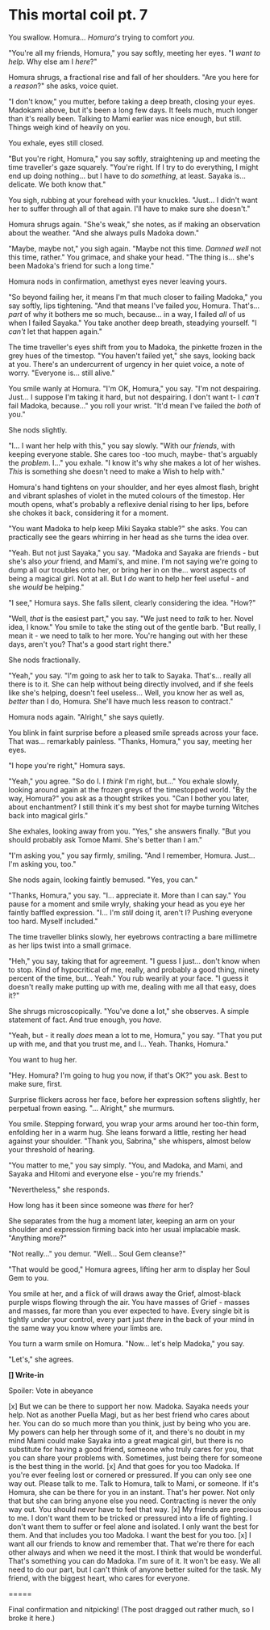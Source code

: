 # This mortal coil pt. 7

You swallow. Homura... *Homura's* trying to comfort *you*.

"You're all my friends, Homura," you say softly, meeting her eyes. "I *want to help*. Why else am I *here*?"

Homura shrugs, a fractional rise and fall of her shoulders. "Are you here for a *reason*?" she asks, voice quiet.

"I don't know," you mutter, before taking a deep breath, closing your eyes. Madokami above, but it's been a long few days. It feels much, much longer than it's really been. Talking to Mami earlier was nice enough, but still. Things weigh kind of heavily on you.

You exhale, eyes still closed.

"But you're right, Homura," you say softly, straightening up and meeting the time traveller's gaze squarely. "You're right. If I try to do everything, I might end up doing nothing... but I have to do *something*, at least. Sayaka is... delicate. We both know that."

You sigh, rubbing at your forehead with your knuckles. "Just... I didn't want her to suffer through all of that again. I'll have to make sure she doesn't."

Homura shrugs again. "She's weak," she notes, as if making an observation about the weather. "And she always pulls Madoka down."

"Maybe, maybe not," you sigh again. "Maybe not this time. *Damned well* not this time, rather." You grimace, and shake your head. "The thing is... she's been Madoka's friend for such a long time."

Homura nods in confirmation, amethyst eyes never leaving yours.

"So beyond failing her, it means I'm that much closer to failing Madoka," you say softly, lips tightening. "And that means I've failed *you*, Homura. That's... *part* of why it bothers me so much, because... in a way, I failed *all* of us when I failed Sayaka." You take another deep breath, steadying yourself. "I *can't* let that happen again."

The time traveller's eyes shift from you to Madoka, the pinkette frozen in the grey hues of the timestop. "You haven't failed yet," she says, looking back at you. There's an undercurrent of urgency in her quiet voice, a note of worry. "Everyone is... still alive."

You smile wanly at Homura. "I'm OK, Homura," you say. "I'm not despairing. Just... I suppose I'm taking it hard, but not despairing. I don't want t- I *can't* fail Madoka, because..." you roll your wrist. "It'd mean I've failed the *both* of you."

She nods slightly.

"I... I want her help with this," you say slowly. "With our *friends*, with keeping everyone stable. She cares too -too much, maybe- that's arguably the *problem*. I..." you exhale. "I know it's why she makes a lot of her wishes. *This* is something she doesn't need to make a Wish to help with."

Homura's hand tightens on your shoulder, and her eyes almost flash, bright and vibrant splashes of violet in the muted colours of the timestop. Her mouth opens, what's probably a reflexive denial rising to her lips, before she chokes it back, considering it for a moment.

"You want Madoka to help keep Miki Sayaka stable?" she asks. You can practically see the gears whirring in her head as she turns the idea over.

"Yeah. But not just Sayaka," you say. "Madoka and Sayaka are friends - but she's also *your* friend, and Mami's, and mine. I'm not saying we're going to dump all our troubles onto her, or bring her in on the... worst aspects of being a magical girl. Not at all. But I *do* want to help her feel useful - and she *would* be helping."

"I see," Homura says. She falls silent, clearly considering the idea. "How?"

"Well, *that* is the easiest part," you say. "We just need to *talk* to her. Novel idea, I know." You smile to take the sting out of the gentle barb. "But really, I mean it - we need to talk to her more. You're hanging out with her these days, aren't you? That's a good start right there."

She nods fractionally.

"Yeah," you say. "I'm going to ask her to talk to Sayaka. That's... really all there is to it. She can help without being directly involved, and if she feels like she's helping, doesn't feel useless... Well, you know her as well as, *better* than I do, Homura. She'll have much less reason to contract."

Homura nods again. "Alright," she says quietly.

You blink in faint surprise before a pleased smile spreads across your face. That was... remarkably painless. "Thanks, Homura," you say, meeting her eyes.

"I hope you're right," Homura says.

"Yeah," you agree. "So do I. I *think* I'm right, but..." You exhale slowly, looking around again at the frozen greys of the timestopped world. "By the way, Homura?" you ask as a thought strikes you. "Can I bother you later, about enchantment? I still think it's my best shot for maybe turning Witches back into magical girls."

She exhales, looking away from you. "Yes," she answers finally. "But you should probably ask Tomoe Mami. She's better than I am."

"I'm asking you," you say firmly, smiling. "And I remember, Homura. Just... I'm asking you, too."

She nods again, looking faintly bemused. "Yes, you can."

"Thanks, Homura," you say. "I... appreciate it. More than I can say." You pause for a moment and smile wryly, shaking your head as you eye her faintly baffled expression. "I... I'm *still* doing it, aren't I? Pushing everyone too hard. Myself included."

The time traveller blinks slowly, her eyebrows contracting a bare millimetre as her lips twist into a small grimace.

"Heh," you say, taking that for agreement. "I guess I just... don't know when to stop. Kind of hypocritical of me, really, and probably a good thing, ninety percent of the time, but... Yeah." You rub wearily at your face. "I guess it doesn't really make putting up with me, dealing with me all that easy, does it?"

She shrugs microscopically. "You've done a lot," she observes. A simple statement of fact. And true enough, you *have*.

"Yeah, but - it really *does* mean a lot to me, Homura," you say. "That you put up with me, and that you trust me, and I... Yeah. Thanks, Homura."

You want to hug her.

"Hey. Homura? I'm going to hug you now, if that's OK?" you ask. Best to make sure, first.

Surprise flickers across her face, before her expression softens slightly, her perpetual frown easing. "... Alright," she murmurs.

You smile. Stepping forward, you wrap your arms around her too-thin form, enfolding her in a warm hug. She leans forward a little, resting her head against your shoulder. "Thank you, Sabrina," she whispers, almost below your threshold of hearing.

"You matter to me," you say simply. "You, and Madoka, and Mami, and Sayaka and Hitomi and everyone else - you're my friends."

"Nevertheless," she responds.

How long has it been since someone was *there* for her?

She separates from the hug a moment later, keeping an arm on your shoulder and expression firming back into her usual implacable mask. "Anything more?"

"Not really..." you demur. "Well... Soul Gem cleanse?"

"That would be good," Homura agrees, lifting her arm to display her Soul Gem to you.

You smile at her, and a flick of will draws away the Grief, almost-black purple wisps flowing through the air. You have masses of Grief - masses and masses, far more than you ever expected to have. Every single bit is tightly under your control, every part just *there* in the back of your mind in the same way you know where your limbs are.

You turn a warm smile on Homura. "Now\... let's help Madoka," you say.

"Let's," she agrees.

**\[] Write-in**

Spoiler: Vote in abeyance

\[x] But we can be there to support her now. Madoka. Sayaka needs your help. Not as another Puella Magi, but as her best friend who cares about her. You can do so much more than you think, just by being who you are. My powers can help her through some of it, and there's no doubt in my mind Mami could make Sayaka into a great magical girl, but there is no substitute for having a good friend, someone who truly cares for you, that you can share your problems with. Sometimes, just being there for someone is the best thing in the world.
\[x] And that goes for you too Madoka. If you're ever feeling lost or cornered or pressured. If you can only see one way out. Please talk to me. Talk to Homura, talk to Mami, or someone. If it's Homura, she can be there for you in an instant. That's her power. Not only that but she can bring anyone else you need. Contracting is never the only way out. You should never have to feel that way.
\[x] My friends are precious to me. I don't want them to be tricked or pressured into a life of fighting. I don't want them to suffer or feel alone and isolated. I only want the best for them. And that includes you too Madoka. I want the best for you too.
\[x] I want all our friends to know and remember that. That we're there for each other always and when we need it the most. I think that would be wonderful. That's something you can do Madoka. I'm sure of it. It won't be easy. We all need to do our part, but I can't think of anyone better suited for the task. My friend, with the biggest heart, who cares for everyone.

\=====​

Final confirmation and nitpicking! (The post dragged out rather much, so I broke it here.)
